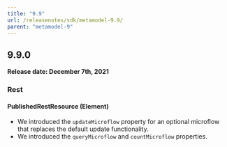 ```yaml
---
title: "9.9"
url: /releasenotes/sdk/metamodel-9.9/
parent: "metamodel-9"
---
```


## 9.9.0

**Release date: December 7th, 2021**

### Rest

#### PublishedRestResource (Element)

* We introduced the `updateMicroflow` property for an optional microflow that replaces the default update functionality.
* We introduced the `queryMicroflow` and `countMicroflow` properties.
